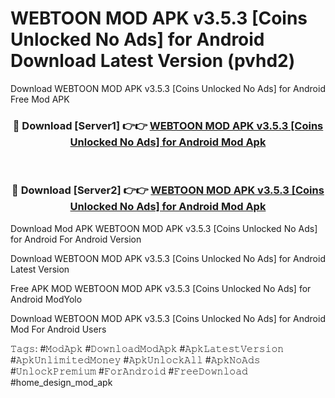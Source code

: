 # WEBTOON MOD APK v3.5.3 [Coins Unlocked No Ads] for Android Download Latest Version (pvhd2)
Download WEBTOON MOD APK v3.5.3 [Coins Unlocked No Ads] for Android Free Mod APK

<div align="center">
<h3>🔴 Download [Server1] 👉👉 <a href="https://apkcomod.com?title=WEBTOON_MOD_APK_v3.5.3_[Coins_Unlocked_No_Ads]_for_Android">WEBTOON MOD APK v3.5.3 [Coins Unlocked No Ads] for Android Mod Apk</a></h3><br>

<h3>🔴 Download [Server2] 👉👉 <a href="https://apkcomod.com?title=WEBTOON_MOD_APK_v3.5.3_[Coins_Unlocked_No_Ads]_for_Android">WEBTOON MOD APK v3.5.3 [Coins Unlocked No Ads] for Android Mod Apk</a></h3>
</div>


Download Mod APK WEBTOON MOD APK v3.5.3 [Coins Unlocked No Ads] for Android For Android Version

Download WEBTOON MOD APK v3.5.3 [Coins Unlocked No Ads] for Android Latest Version

Free APK MOD WEBTOON MOD APK v3.5.3 [Coins Unlocked No Ads] for Android ModYolo

Download WEBTOON MOD APK v3.5.3 [Coins Unlocked No Ads] for Android Mod For Android Users

𝚃𝚊𝚐𝚜: #𝙼𝚘𝚍𝙰𝚙𝚔 #𝙳𝚘𝚠𝚗𝚕𝚘𝚊𝚍𝙼𝚘𝚍𝙰𝚙𝚔 #𝙰𝚙𝚔𝙻𝚊𝚝𝚎𝚜𝚝𝚅𝚎𝚛𝚜𝚒𝚘𝚗 #𝙰𝚙𝚔𝚄𝚗𝚕𝚒𝚖𝚒𝚝𝚎𝚍𝙼𝚘𝚗𝚎𝚢 #𝙰𝚙𝚔𝚄𝚗𝚕𝚘𝚌𝚔𝙰𝚕𝚕 #𝙰𝚙𝚔𝙽𝚘𝙰𝚍𝚜 #𝚄𝚗𝚕𝚘𝚌𝚔𝙿𝚛𝚎𝚖𝚒𝚞𝚖 #𝙵𝚘𝚛𝙰𝚗𝚍𝚛𝚘𝚒𝚍 #𝙵𝚛𝚎𝚎𝙳𝚘𝚠𝚗𝚕𝚘𝚊𝚍 #home_design_mod_apk